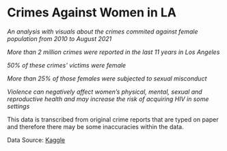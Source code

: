 # Crimes Against Women in LA

_An analysis with visuals about the crimes commited against female population from 2010 to August 2021_

_More than 2 million crimes were reported in the last 11 years in Los Angeles_

_50% of these crimes’ victims were female_

_More than 25% of those females were subjected to sexual misconduct_

_Violence can negatively affect women’s physical, mental, sexual and reproductive health and may increase the risk of acquiring HIV in some settings_

This data is transcribed from original crime reports that are typed on paper and therefore there may be some inaccuracies within the data.

Data Source: [Kaggle](https://www.kaggle.com/chaitanyakck/crime-data-from-2020-to-present)
